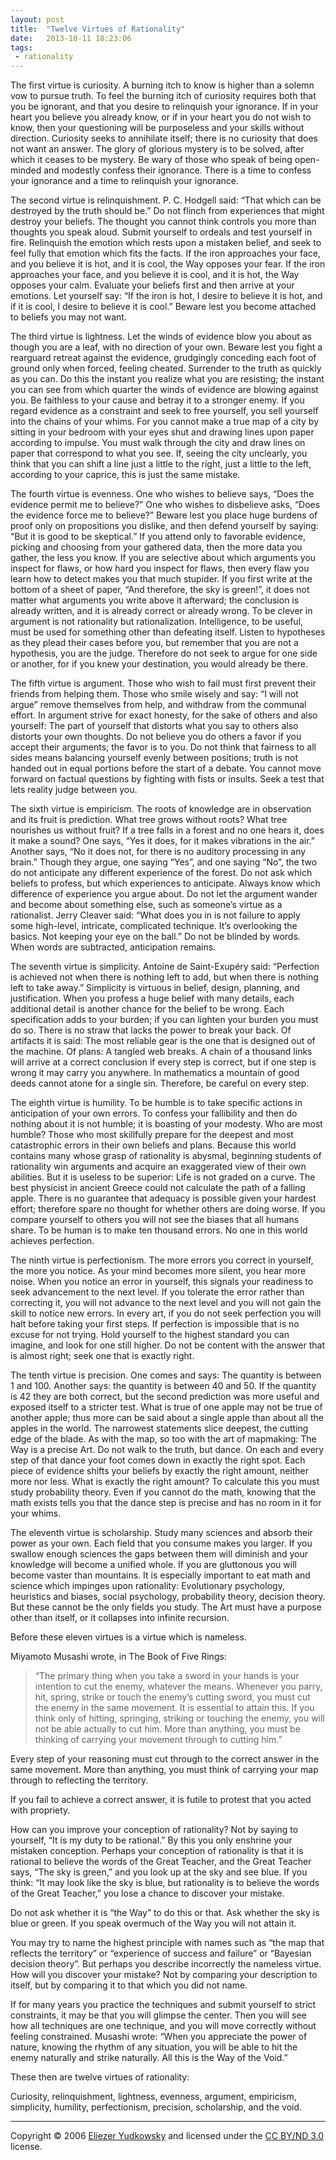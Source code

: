 ```yaml
---
layout: post
title:  "Twelve Virtues of Rationality"
date:   2013-10-11 18:23:06
tags:
 - rationality
---
```


The first virtue is curiosity. A burning itch to know is higher
than a solemn vow to pursue truth. To feel the burning itch of
curiosity requires both that you be ignorant, and that you desire
to relinquish your ignorance. If in your heart you believe you
already know, or if in your heart you do not wish to know, then
your questioning will be purposeless and your skills without
direction. Curiosity seeks to annihilate itself; there is no curiosity
that does not want an answer. The glory of glorious mystery is to
be solved, after which it ceases to be mystery. Be wary of those
who speak of being open-minded and modestly confess their ignorance.
There is a time to confess your ignorance and a time to relinquish
your ignorance.

The second virtue is relinquishment. P. C. Hodgell said: “That which
can be destroyed by the truth should be.” Do not flinch from
experiences that might destroy your beliefs. The thought you cannot
think controls you more than thoughts you speak aloud. Submit
yourself to ordeals and test yourself in fire. Relinquish the emotion
which rests upon a mistaken belief, and seek to feel fully that
emotion which fits the facts. If the iron approaches your face, and
you believe it is hot, and it is cool, the Way opposes your fear.
If the iron approaches your face, and you believe it is cool, and
it is hot, the Way opposes your calm. Evaluate your beliefs first
and then arrive at your emotions. Let yourself say: “If the iron
is hot, I desire to believe it is hot, and if it is cool, I desire
to believe it is cool.” Beware lest you become attached to beliefs
you may not want.

The third virtue is lightness. Let the winds of evidence blow you
about as though you are a leaf, with no direction of your own.
Beware lest you fight a rearguard retreat against the evidence,
grudgingly conceding each foot of ground only when forced, feeling
cheated. Surrender to the truth as quickly as you can. Do this the
instant you realize what you are resisting; the instant you can see
from which quarter the winds of evidence are blowing against you.
Be faithless to your cause and betray it to a stronger enemy. If
you regard evidence as a constraint and seek to free yourself, you
sell yourself into the chains of your whims. For you cannot make a
true map of a city by sitting in your bedroom with your eyes shut
and drawing lines upon paper according to impulse. You must walk
through the city and draw lines on paper that correspond to what
you see. If, seeing the city unclearly, you think that you can shift
a line just a little to the right, just a little to the left,
according to your caprice, this is just the same mistake.

The fourth virtue is evenness. One who wishes to believe says, “Does
the evidence permit me to believe?” One who wishes to disbelieve
asks, “Does the evidence force me to believe?” Beware lest you place
huge burdens of proof only on propositions you dislike, and then
defend yourself by saying: “But it is good to be skeptical.” If you
attend only to favorable evidence, picking and choosing from your
gathered data, then the more data you gather, the less you know.
If you are selective about which arguments you inspect for flaws,
or how hard you inspect for flaws, then every flaw you learn how
to detect makes you that much stupider. If you first write at the
bottom of a sheet of paper, “And therefore, the sky is green!”, it
does not matter what arguments you write above it afterward; the
conclusion is already written, and it is already correct or already
wrong. To be clever in argument is not rationality but rationalization.
Intelligence, to be useful, must be used for something other than
defeating itself. Listen to hypotheses as they plead their cases
before you, but remember that you are not a hypothesis, you are the
judge. Therefore do not seek to argue for one side or another, for
if you knew your destination, you would already be there.

The fifth virtue is argument. Those who wish to fail must first
prevent their friends from helping them. Those who smile wisely and
say: “I will not argue” remove themselves from help, and withdraw
from the communal effort. In argument strive for exact honesty, for
the sake of others and also yourself: The part of yourself that
distorts what you say to others also distorts your own thoughts.
Do not believe you do others a favor if you accept their arguments;
the favor is to you. Do not think that fairness to all sides means
balancing yourself evenly between positions; truth is not handed
out in equal portions before the start of a debate. You cannot move
forward on factual questions by fighting with fists or insults.
Seek a test that lets reality judge between you.

The sixth virtue is empiricism. The roots of knowledge are in
observation and its fruit is prediction. What tree grows without
roots? What tree nourishes us without fruit? If a tree falls in a
forest and no one hears it, does it make a sound? One says, “Yes
it does, for it makes vibrations in the air.” Another says, “No it
does not, for there is no auditory processing in any brain.” Though
they argue, one saying “Yes”, and one saying “No”, the two do not
anticipate any different experience of the forest. Do not ask which
beliefs to profess, but which experiences to anticipate. Always
know which difference of experience you argue about. Do not let the
argument wander and become about something else, such as someone’s
virtue as a rationalist. Jerry Cleaver said: “What does you in is
not failure to apply some high-level, intricate, complicated
technique. It’s overlooking the basics. Not keeping your eye on the
ball.” Do not be blinded by words. When words are subtracted,
anticipation remains.

The seventh virtue is simplicity. Antoine de Saint-Exupéry said:
“Perfection is achieved not when there is nothing left to add, but
when there is nothing left to take away.” Simplicity is virtuous
in belief, design, planning, and justification. When you profess a
huge belief with many details, each additional detail is another
chance for the belief to be wrong. Each specification adds to your
burden; if you can lighten your burden you must do so. There is no
straw that lacks the power to break your back. Of artifacts it is
said: The most reliable gear is the one that is designed out of the
machine. Of plans: A tangled web breaks. A chain of a thousand links
will arrive at a correct conclusion if every step is correct, but
if one step is wrong it may carry you anywhere. In mathematics a
mountain of good deeds cannot atone for a single sin. Therefore,
be careful on every step.

The eighth virtue is humility. To be humble is to take specific
actions in anticipation of your own errors. To confess your fallibility
and then do nothing about it is not humble; it is boasting of your
modesty. Who are most humble? Those who most skillfully prepare for
the deepest and most catastrophic errors in their own beliefs and
plans. Because this world contains many whose grasp of rationality
is abysmal, beginning students of rationality win arguments and
acquire an exaggerated view of their own abilities. But it is useless
to be superior: Life is not graded on a curve. The best physicist
in ancient Greece could not calculate the path of a falling apple.
There is no guarantee that adequacy is possible given your hardest
effort; therefore spare no thought for whether others are doing
worse. If you compare yourself to others you will not see the biases
that all humans share. To be human is to make ten thousand errors.
No one in this world achieves perfection.

The ninth virtue is perfectionism. The more errors you correct in
yourself, the more you notice. As your mind becomes more silent,
you hear more noise. When you notice an error in yourself, this
signals your readiness to seek advancement to the next level. If
you tolerate the error rather than correcting it, you will not
advance to the next level and you will not gain the skill to notice
new errors. In every art, if you do not seek perfection you will
halt before taking your first steps. If perfection is impossible
that is no excuse for not trying. Hold yourself to the highest
standard you can imagine, and look for one still higher. Do not be
content with the answer that is almost right; seek one that is
exactly right.

The tenth virtue is precision. One comes and says: The quantity is
between 1 and 100. Another says: the quantity is between 40 and 50.
If the quantity is 42 they are both correct, but the second prediction
was more useful and exposed itself to a stricter test. What is true
of one apple may not be true of another apple; thus more can be
said about a single apple than about all the apples in the world.
The narrowest statements slice deepest, the cutting edge of the
blade. As with the map, so too with the art of mapmaking: The Way
is a precise Art. Do not walk to the truth, but dance. On each and
every step of that dance your foot comes down in exactly the right
spot. Each piece of evidence shifts your beliefs by exactly the
right amount, neither more nor less. What is exactly the right
amount? To calculate this you must study probability theory. Even
if you cannot do the math, knowing that the math exists tells you
that the dance step is precise and has no room in it for your whims.

The eleventh virtue is scholarship. Study many sciences and absorb
their power as your own. Each field that you consume makes you
larger. If you swallow enough sciences the gaps between them will
diminish and your knowledge will become a unified whole. If you are
gluttonous you will become vaster than mountains. It is especially
important to eat math and science which impinges upon rationality:
Evolutionary psychology, heuristics and biases, social psychology,
probability theory, decision theory. But these cannot be the only
fields you study. The Art must have a purpose other than itself,
or it collapses into infinite recursion.

Before these eleven virtues is a virtue which is nameless.

Miyamoto Musashi wrote, in The Book of Five Rings:

>“The primary thing when you take a sword in your hands is your
intention to cut the enemy, whatever the means. Whenever you parry,
hit, spring, strike or touch the enemy’s cutting sword, you must
cut the enemy in the same movement. It is essential to attain this.
If you think only of hitting, springing, striking or touching the
enemy, you will not be able actually to cut him. More than anything,
you must be thinking of carrying your movement through to cutting
him.”

Every step of your reasoning must cut through to the correct answer
in the same movement. More than anything, you must think of carrying
your map through to reflecting the territory.

If you fail to achieve a correct answer, it is futile to protest
that you acted with propriety.

How can you improve your conception of rationality? Not by saying
to yourself, “It is my duty to be rational.” By this you only
enshrine your mistaken conception. Perhaps your conception of
rationality is that it is rational to believe the words of the Great
Teacher, and the Great Teacher says, “The sky is green,” and you
look up at the sky and see blue. If you think: “It may look like
the sky is blue, but rationality is to believe the words of the
Great Teacher,” you lose a chance to discover your mistake.

Do not ask whether it is “the Way” to do this or that. Ask whether
the sky is blue or green. If you speak overmuch of the Way you will
not attain it.

You may try to name the highest principle with names such as “the
map that reflects the territory” or “experience of success and
failure” or “Bayesian decision theory”. But perhaps you describe
incorrectly the nameless virtue. How will you discover your mistake?
Not by comparing your description to itself, but by comparing it
to that which you did not name.

If for many years you practice the techniques and submit yourself
to strict constraints, it may be that you will glimpse the center.
Then you will see how all techniques are one technique, and you
will move correctly without feeling constrained. Musashi wrote:
“When you appreciate the power of nature, knowing the rhythm of any
situation, you will be able to hit the enemy naturally and strike
naturally. All this is the Way of the Void.”

These then are twelve virtues of rationality:

Curiosity, relinquishment, lightness, evenness, argument, empiricism,
simplicity, humility, perfectionism, precision, scholarship, and
the void.

* * *

Copyright © 2006 [Eliezer Yudkowsky][yudkowsky] and licensed under the
[CC BY/ND 3.0][license] license.

[yudkowsky]: http://yudkowsky.net/
[license]: http://creativecommons.org/licenses/by-nd/3.0/
